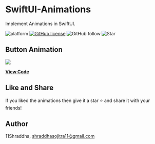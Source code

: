 # SwiftUI-Animations
Implement Animations in SwiftUI.

![platform](https://img.shields.io/badge/platform-iOS-orange)
[![GitHub license](https://img.shields.io/badge/License-Apache2.0-blue.svg)](LICENSE)
![GitHub follow](https://img.shields.io/github/followers/11Shraddha?style=social)
![Star](https://img.shields.io/github/stars/11Shraddha)

    

## Button Animation

![ ](https://gitlab.com/shraddha.sojitra/swiftui-animations/-/blob/master/button_animation.gif)


[**View Code**](https://gitlab.com/shraddha.sojitra/swiftui-animations/-/tree/master/AnimatedButton)


## Like and Share
If you liked the animations then  give it a star ⭐️ and share it with your friends!

## Author

11Shraddha, shraddhasojitra11@gmail.com
